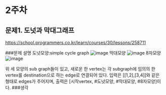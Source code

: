 # 2주차

## 문제1. 도넛과 막대그래프
https://school.programmers.co.kr/learn/courses/30/lessons/258711

###문제 설명
도넛모양:simple cycle graph
![image](https://github.com/user-attachments/assets/011d281f-9d13-4b00-a7cc-0c0fd487bc3e)
막대모양
![image](https://github.com/user-attachments/assets/8fefe073-c5fa-4a88-bec9-750521b8dff6)
8자모양
![image](https://github.com/user-attachments/assets/877a0b36-13e6-45a8-9a6d-eee0e687f39f)

위 세 모양의 sub graph들이 있고, 새로운 한 vertex는 각 subgraph에 임의의 한 vertex를 destination으로 하는 edge로 연결되어 있다.
입력은 [[1,2],[3,4]]와 같은 형태로 edges가 주어지며, 출력은 [시작vertex, #도넛모양, #막대모양, #8자모양]이다.
###생각



